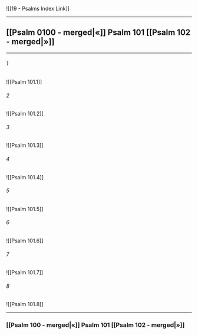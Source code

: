 ![[19 - Psalms Index Link]]

---
##  [[Psalm 0100 - merged|«]] Psalm 101 [[Psalm 102 - merged|»]]

---

###### 1
![[Psalm 101.1]] 

###### 2
![[Psalm 101.2]] 

###### 3
![[Psalm 101.3]] 

###### 4
![[Psalm 101.4]]

###### 5 
![[Psalm 101.5]] 

###### 6
![[Psalm 101.6]] 

###### 7
![[Psalm 101.7]] 

###### 8
![[Psalm 101.8]] 


---
###  [[Psalm 100 - merged|«]] Psalm 101 [[Psalm 102 - merged|»]]